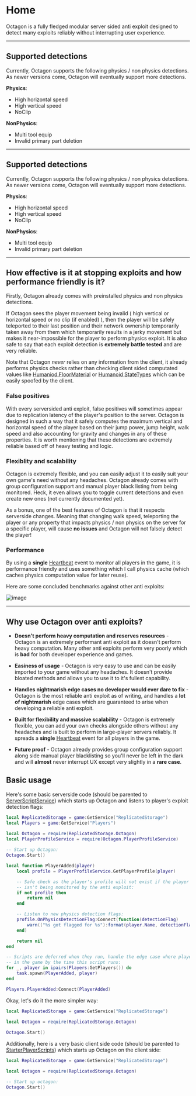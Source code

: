 # Home

Octagon is a fully fledged modular server sided anti exploit designed to detect many exploits reliably without interrupting user experience.

---

## Supported detections

Currently, Octagon supports the following physics / non physics detections. As newer versions come, Octagon will eventually support more detections.

**Physics**:

- High horizontal speed
- High vertical speed
- NoClip

**NonPhysics**:

- Multi tool equip
- Invalid primary part deletion

---

## Supported detections

Currently, Octagon supports the following physics / non physics detections. As newer versions come, Octagon will eventually support more detections.

**Physics**:

- High horizontal speed
- High vertical speed
- NoClip

**NonPhysics**:
- Multi tool equip
- Invalid primary part deletion

---

## How effective is it at stopping exploits and how performance friendly is it?

Firstly, Octagon already comes with preinstalled physics and non physics detections. 


If Octagon sees the player movement being invalid ( high vertical or horizontal speed or no clip (if enabled) ), then the player will be safely teleported to their last position and their network ownership temporarily taken away from them which temporarily results in a jerky movement but makes it near-impossible for the player to perform physics exploit. It is also safe to say that each exploit detection is **extremely battle tested** and are very reliable.

Note that Octagon *never* relies on any information from the client, it already performs physics checks rather than checking client sided computated values like [Humaniod.FloorMaterial](https://developer.roblox.com/en-us/api-reference/property/Humanoid/FloorMaterial) or [Humanoid StateTypes](https://developer.roblox.com/en-us/api-reference/enum/HumanoidStateType) which can be easily spoofed by the client.

### False positives

With every serversided anti exploit, false positives will sometimes appear due to replication latency of the player's position to the server. Octagon is designed in such a way that it safely computes the maximum vertical and horizontal speed of the player based on their jump power, jump height, walk speed and also accounting for gravity and changes in any of these properties. It is worth mentioning that these detections are extremely reliable based off of heavy testing and logic.

### Flexiblity and scalability

Octagon is extremely flexible, and you can easily adjust it to easily suit your own game's need without any headaches. Octagon already comes with group configuration support and manual player black listing from being monitored. Heck, it even allows you to toggle current detections and even create new ones (not currently documented yet).

As a bonus, one of the best features of Octagon is that it respects serverside changes. Meaning that changing walk speed, teleporting the player or any property that impacts physics / non physics on the server for a specific player, will cause **no issues** and Octagon will not falsely detect the player!

### Performance

By using a **single** [Heartbeat](https://developer.roblox.com/en-us/api-reference/event/RunService/Heartbeat) event to monitor all players in the game, it is performance friendly and uses something which I call physics cache (which caches physics computation value for later reuse).

Here are some concluded benchmarks against other anti exploits:

![image](https://user-images.githubusercontent.com/71311544/131211198-30fb0406-44fe-4341-b526-559b97d52af1.png)

---

## Why use Octagon over anti exploits?

- **Doesn't perform heavy computation and reserves resources** - Octagon is an extremely performant anti exploit as it doesn't perform heavy computation. Many other anti exploits perform very poorly which is **bad** for both developer experience and games. 

- **Easiness of usage** - Octagon is very easy to use and can be easily imported to your game without any headaches. It doesn't provide bloated methods and allows you to use it to it's fullest capability.

- **Handles nightmarish edge cases no developer would ever dare to fix** - Octagon is the most reliable anti exploit as of writing, and handles a **lot of nightmarish** edge cases which are guaranteed to arise when developing a reliable anti exploit.

- **Built for flexibility and massive scalability** - Octagon is extremely flexible, you can add your own checks alongside others without any headaches and is built to perform in large-player servers reliably. It spreads a **single** [Heartbeat](https://developer.roblox.com/en-us/api-reference/event/RunService/Heartbeat) event for all players in the game.

- **Future proof** - Octagon already provides group configuration support along side manual player blacklisting so you'll never be left in the dark and will **almost** never interrupt UX except very slightly in a **rare case**.

## Basic usage

Here's some basic serverside code (should be parented to [ServerScriptService](https://developer.roblox.com/en-us/api-reference/class/ServerScriptService)) which starts up Octagon and listens to player's exploit detection flags:

```lua
local ReplicatedStorage = game:GetService("ReplicatedStorage")
local Players = game:GetService("Players")

local Octagon = require(ReplicatedStorage.Octagon)
local PlayerProfileService = require(Octagon.PlayerProfileService)
 
-- Start up Octagon:
Octagon.Start()

local function PlayerAdded(player)
	local profile = PlayerProfileService.GetPlayerProfile(player)  

	-- Safe check as the player's profile will not exist if the player
	-- isn't being monitored by the anti exploit:
	if not profile then
		return nil
	end

	-- Listen to new physics detection flags:
	profile.OnPhysicsDetectionFlag:Connect(function(detectionFlag)
		warn(("%s got flagged for %s"):format(player.Name, detectionFlag))
	end)

	return nil
end

-- Scripts are deferred when they run, handle the edge case where players are already
-- in the game by the time this script runs:
for _, player in ipairs(Players:GetPlayers()) do
	task.spawn(PlayerAdded, player)
end

Players.PlayerAdded:Connect(PlayerAdded)
```

Okay, let's do it the more simpler way:

```lua
local ReplicatedStorage = game:GetService("ReplicatedStorage")

local Octagon = require(ReplicatedStorage.Octagon)
 
Octagon.Start()
```

Additionally, here is a very basic client side code (should be parented to [StarterPlayerScripts](https://developer.roblox.com/en-us/api-reference/class/StarterPlayerScripts)) which starts up Octagon on the client side:

```lua
local ReplicatedStorage = game:GetService("ReplicatedStorage")

local Octagon = require(ReplicatedStorage.Octagon)

-- Start up octagon:
Octagon.Start()
```